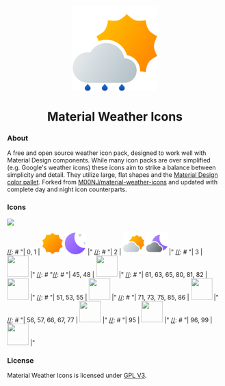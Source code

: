 <div align="center">
  <img width="200" height="200" src="Icons/day/lightrain.svg">
  <h1>Material Weather Icons</h1>
</div>

### About
A free and open source weather icon pack, designed to work well with Material Design components. While many icon packs are over simplified (e.g. Google's weather icons) these icons aim to strike a balance between simplicity and detail. They utilize large, flat shapes and the [Material Design color pallet](https://htmlcolorcodes.com/color-chart/material-design-color-chart/).
Forked from [M00NJ/material-weather-icons](https://github.com/M00NJ/material-weather-icons) and updated with complete day and night icon counterparts.

### Icons

<img src="icon_overview.svg">

[//]: # "### Integration"

[//]: # "Here is an example of how all the WMO codes provided by Open Meteo could be displayed with this icon pack."

[//]: # "|  WMO code | Icon |"
[//]: # "| ------------- | ------------- |"
[//]: # "| 0, 1 | <img width="50" height="50" src="Icons/day/clearsky.svg">  <img width="50" height="50" src="Icons/night/clearsky.svg"> |"
[//]: # "| 2 | <img width="50" height="50" src="Icons/day/fewclouds.svg"> <img width="50" height="50" src="Icons/night/fewclouds.svg"> |"
[//]: # "| 3 | <img width="50" height="50" src="Icons/cloudy_day_night.svg"> |"
[//]: # "[//]: # "| 45, 48 | <img width="50" height="50" src="Icons/fog_day_night.svg"> |"
[//]: # "| 61, 63, 65, 80, 81, 82 | <img width="50" height="50" src="Icons/rain_day_night.svg"> |"
[//]: # "| 51, 53, 55 | <img width="50" height="50" src="Icons/drizzle_day_night.svg"> |"
[//]: # "| 71, 73, 75, 85, 86 | <img width="50" height="50" src="Icons/snow_day_night.svg"> |"
[//]: # "| 56, 57, 66, 67, 77 | <img width="50" height="50" src="Icons/sleet_day_night.svg"> |"
[//]: # "| 95 | <img width="50" height="50" src="Icons/thunderstorm_day_night.svg"> |"
[//]: # "| 96, 99 | <img width="50" height="50" src="Icons/hail_day_night.svg"> |"

### License

 Material Weather Icons is licensed under [GPL V3](https://www.gnu.org/licenses/gpl-3.0.en.html#license-text).
